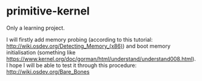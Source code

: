 primitive-kernel
================

Only a learning project.

I will firstly add memory probing (according to this tutorial: http://wiki.osdev.org/Detecting_Memory_(x86))
and boot memory initialisation (something like https://www.kernel.org/doc/gorman/html/understand/understand008.html). I hope I will be able to test it through this procedure: http://wiki.osdev.org/Bare_Bones

